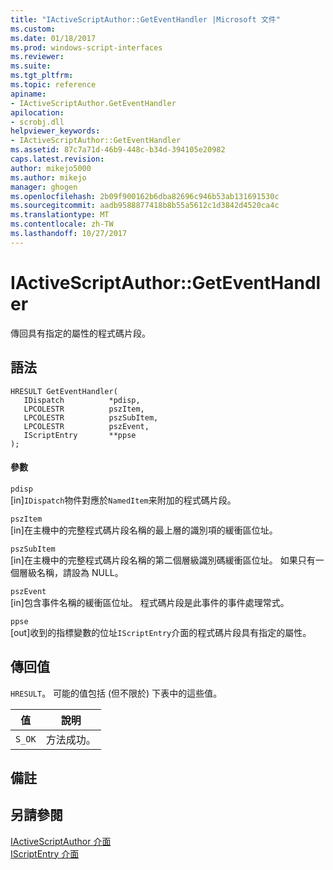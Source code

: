 ```yaml
---
title: "IActiveScriptAuthor::GetEventHandler |Microsoft 文件"
ms.custom: 
ms.date: 01/18/2017
ms.prod: windows-script-interfaces
ms.reviewer: 
ms.suite: 
ms.tgt_pltfrm: 
ms.topic: reference
apiname:
- IActiveScriptAuthor.GetEventHandler
apilocation:
- scrobj.dll
helpviewer_keywords:
- IActiveScriptAuthor::GetEventHandler
ms.assetid: 87c7a71d-46b9-448c-b34d-394105e20982
caps.latest.revision: 
author: mikejo5000
ms.author: mikejo
manager: ghogen
ms.openlocfilehash: 2b09f900162b6dba82696c946b53ab131691530c
ms.sourcegitcommit: aadb9588877418b8b55a5612c1d3842d4520ca4c
ms.translationtype: MT
ms.contentlocale: zh-TW
ms.lasthandoff: 10/27/2017
---
```

# <a name="iactivescriptauthorgeteventhandler"></a>IActiveScriptAuthor::GetEventHandler
傳回具有指定的屬性的程式碼片段。  
  
## <a name="syntax"></a>語法  
  
```  
HRESULT GetEventHandler(  
   IDispatch          *pdisp,  
   LPCOLESTR          pszItem,  
   LPCOLESTR          pszSubItem,  
   LPCOLESTR          pszEvent,  
   IScriptEntry       **ppse  
);  
```  
  
#### <a name="parameters"></a>參數  
 `pdisp`  
 [in]`IDispatch`物件對應於`NamedItem`来附加的程式碼片段。  
  
 `pszItem`  
 [in]在主機中的完整程式碼片段名稱的最上層的識別項的緩衝區位址。  
  
 `pszSubItem`  
 [in]在主機中的完整程式碼片段名稱的第二個層級識別碼緩衝區位址。 如果只有一個層級名稱，請設為 NULL。  
  
 `pszEvent`  
 [in]包含事件名稱的緩衝區位址。 程式碼片段是此事件的事件處理常式。  
  
 `ppse`  
 [out]收到的指標變數的位址`IScriptEntry`介面的程式碼片段具有指定的屬性。  
  
## <a name="return-value"></a>傳回值  
 `HRESULT`。 可能的值包括 (但不限於) 下表中的這些值。  
  
|值|說明|  
|-----------|-----------------|  
|`S_OK`|方法成功。|  
  
## <a name="remarks"></a>備註  
  
## <a name="see-also"></a>另請參閱  
 [IActiveScriptAuthor 介面](../../winscript/reference/iactivescriptauthor-interface.md)   
 [IScriptEntry 介面](../../winscript/reference/iscriptentry-interface.md)